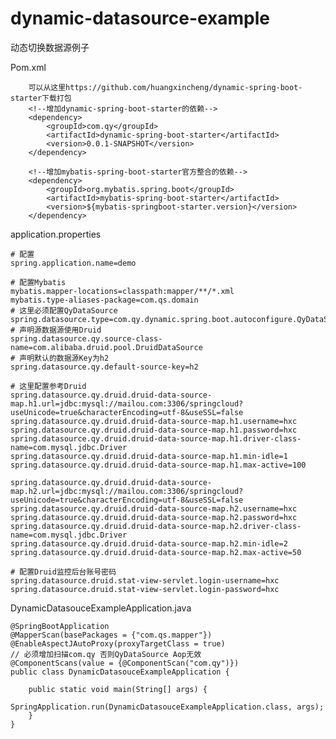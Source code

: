 # dynamic-datasource-example
动态切换数据源例子


Pom.xml
        
        可以从这里https://github.com/huangxincheng/dynamic-spring-boot-starter下载打包
        <!--增加dynamic-spring-boot-starter的依赖-->
        <dependency>
            <groupId>com.qy</groupId>
            <artifactId>dynamic-spring-boot-starter</artifactId>
            <version>0.0.1-SNAPSHOT</version>
        </dependency>

        <!--增加mybatis-spring-boot-starter官方整合的依赖-->
        <dependency>
            <groupId>org.mybatis.spring.boot</groupId>
            <artifactId>mybatis-spring-boot-starter</artifactId>
            <version>${mybatis-springboot-starter.version}</version>
        </dependency>
        
application.properties

    # 配置
    spring.application.name=demo

    # 配置Mybatis
    mybatis.mapper-locations=classpath:mapper/**/*.xml
    mybatis.type-aliases-package=com.qs.domain
    # 这里必须配置QyDataSource
    spring.datasource.type=com.qy.dynamic.spring.boot.autoconfigure.QyDataSource
    # 声明源数据源使用Druid
    spring.datasource.qy.source-class-name=com.alibaba.druid.pool.DruidDataSource
    # 声明默认的数据源Key为h2
    spring.datasource.qy.default-source-key=h2

    # 这里配置参考Druid
    spring.datasource.qy.druid.druid-data-source-map.h1.url=jdbc:mysql://mailou.com:3306/springcloud?useUnicode=true&characterEncoding=utf-8&useSSL=false
    spring.datasource.qy.druid.druid-data-source-map.h1.username=hxc
    spring.datasource.qy.druid.druid-data-source-map.h1.password=hxc
    spring.datasource.qy.druid.druid-data-source-map.h1.driver-class-name=com.mysql.jdbc.Driver
    spring.datasource.qy.druid.druid-data-source-map.h1.min-idle=1
    spring.datasource.qy.druid.druid-data-source-map.h1.max-active=100

    spring.datasource.qy.druid.druid-data-source-map.h2.url=jdbc:mysql://mailou.com:3306/springcloud?useUnicode=true&characterEncoding=utf-8&useSSL=false
    spring.datasource.qy.druid.druid-data-source-map.h2.username=hxc
    spring.datasource.qy.druid.druid-data-source-map.h2.password=hxc
    spring.datasource.qy.druid.druid-data-source-map.h2.driver-class-name=com.mysql.jdbc.Driver
    spring.datasource.qy.druid.druid-data-source-map.h2.min-idle=2
    spring.datasource.qy.druid.druid-data-source-map.h2.max-active=50

    # 配置Druid监控后台账号密码
    spring.datasource.druid.stat-view-servlet.login-username=hxc
    spring.datasource.druid.stat-view-servlet.login-password=hxc
    
  DynamicDatasouceExampleApplication.java
  
    @SpringBootApplication
    @MapperScan(basePackages = {"com.qs.mapper"})
    @EnableAspectJAutoProxy(proxyTargetClass = true)
    // 必须增加扫描com.qy 否则QyDataSource Aop无效
    @ComponentScans(value = {@ComponentScan("com.qy")})
    public class DynamicDatasouceExampleApplication {

        public static void main(String[] args) {
            SpringApplication.run(DynamicDatasouceExampleApplication.class, args);
        }
    }
